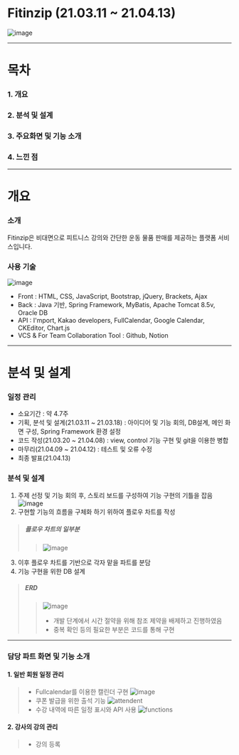 # Fitinzip (21.03.11 ~ 21.04.13)
![image](https://user-images.githubusercontent.com/78800147/116191320-11616e00-a767-11eb-9493-21234dd410b9.png)
***
# 목차
  ### 1. 개요
  ### 2. 분석 및 설계
  ### 3. 주요화면 및 기능 소개
  ### 4. 느낀 점
***
# 개요
### 소개
Fitinzip은 비대면으로 피트니스 강의와 간단한 운동 물품 판매를 제공하는 플랫폼 서비스입니다.
### 사용 기술
![image](https://user-images.githubusercontent.com/78800147/116201839-e8e07080-a774-11eb-815d-e7111c1671ac.png)
- Front : HTML, CSS, JavaScript, Bootstrap, jQuery, Brackets, Ajax
- Back : Java 기반, Spring Framework, MyBatis, Apache Tomcat 8.5v, Oracle DB
- API : I'mport, Kakao developers, FullCalendar, Google Calendar, CKEditor, Chart.js
- VCS & For Team Collaboration Tool : Github, Notion
***
# 분석 및 설계
### 일정 관리
- 소요기간 : 약 4.7주
- 기획, 분석 및 설계(21.03.11 ~ 21.03.18) : 아이디어 및 기능 회의, DB설계, 메인 화면 구성, Spring Framework 환경 설정
- 코드 작성(21.03.20 ~ 21.04.08) : view, control 기능 구현 및 git을 이용한 병합
- 마무리(21.04.09 ~ 21.04.12) : 테스트 및 오류 수정
- 최종 발표(21.04.13)
### 분석 및 설계
1. 주제 선정 및 기능 회의 후, 스토리 보드를 구성하여 기능 구현의 기틀을 잡음
![image](https://user-images.githubusercontent.com/78800147/116205120-635ebf80-a778-11eb-92d6-f7d5e8c0836d.png)
2. 구현할 기능의 흐름을 구체화 하기 위하여 플로우 차트를 작성
> ##### 플로우 차트의 일부분
> > ![image](https://user-images.githubusercontent.com/78800147/116205255-81c4bb00-a778-11eb-86ef-75d9e070ec27.png)
3. 이후 플로우 차트를 기반으로 각자 맡을 파트를 분담
4. 기능 구현을 위한 DB 설계
> ##### ERD
> > ![image](https://user-images.githubusercontent.com/78800147/116205341-9bfe9900-a778-11eb-9bd0-201ead91a49e.png)
> > - 개발 단계에서 시간 절약을 위해 참조 제약을 배제하고 진행하였음
> > - 중복 확인 등의 필요한 부분은 코드를 통해 구현
***
### 담당 파트 화면 및 기능 소개
#### 1. 일반 회원 일정 관리
> - Fullcalendar를 이용한 캘린더 구현
> ![image](https://user-images.githubusercontent.com/78800147/116505305-7945bf00-a8f5-11eb-9ddb-1a283c3acf5e.png)
> - 쿠폰 발급을 위한 출석 기능
> ![attendent](https://user-images.githubusercontent.com/78800147/116510140-6801b000-a8ff-11eb-865d-c23277890d68.png)
> - 수강 내역에 따른 일정 표시와 API 사용
> ![functions](https://user-images.githubusercontent.com/78800147/116510182-7780f900-a8ff-11eb-8724-0c951da06381.png)

#### 2. 강사의 강의 관리



> - 강의 등록

